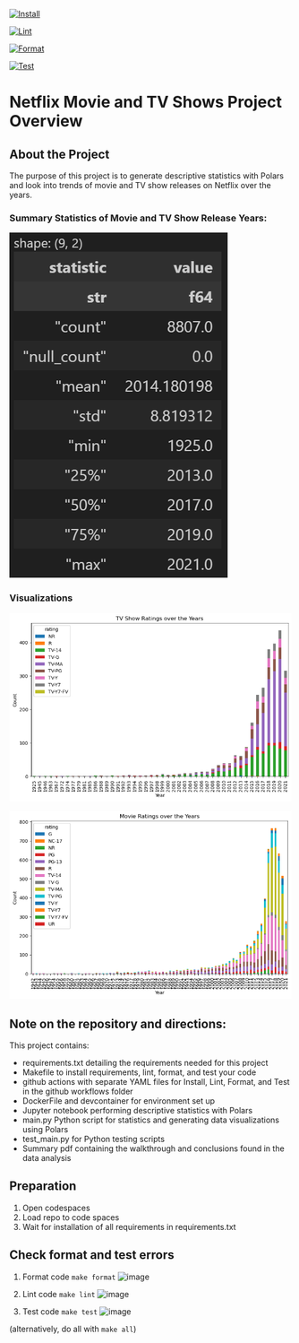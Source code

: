 [![Install](https://github.com/nogibjj/jdc154_Descriptive_Stats/actions/workflows/hello.yml/badge.svg)](https://github.com/nogibjj/jdc154_Descriptive_Stats/actions/workflows/hello.yml)

[![Lint](https://github.com/nogibjj/jdc154_Descriptive_Stats/actions/workflows/lint.yml/badge.svg)](https://github.com/nogibjj/jdc154_Descriptive_Stats/actions/workflows/lint.yml)

[![Format](https://github.com/nogibjj/jdc154_Descriptive_Stats/actions/workflows/format.yml/badge.svg)](https://github.com/nogibjj/jdc154_Descriptive_Stats/actions/workflows/format.yml)

[![Test](https://github.com/nogibjj/jdc154_Descriptive_Stats/actions/workflows/test.yml/badge.svg)](https://github.com/nogibjj/jdc154_Descriptive_Stats/actions/workflows/test.yml)

# Netflix Movie and TV Shows Project Overview

## About the Project
The purpose of this project is to generate descriptive statistics with Polars and look into trends of movie and TV show releases on Netflix over the years. 

### Summary Statistics of Movie and TV Show Release Years:

![alt text](image.png)


### Visualizations
![alt text](images/TV_ratings.png)

![alt text](images/Movie_ratings.png)

## Note on the repository and directions:
This project contains:
* requirements.txt detailing the requirements needed for this project
* Makefile to install requirements, lint, format, and test your code
* github actions with separate YAML files for Install, Lint, Format, and Test in the github workflows folder
* DockerFile and devcontainer for environment set up
* Jupyter notebook performing descriptive statistics with Polars
* main.py Python script for statistics and generating data visualizations using Polars
* test_main.py for Python testing scripts
* Summary pdf containing the walkthrough and conclusions found in the data analysis



## Preparation
1. Open codespaces 
2. Load repo to code spaces
2. Wait for installation of all requirements in requirements.txt

## Check format and test errors
1. Format code `make format`
![image](https://github.com/user-attachments/assets/7688b60a-9f2b-45a2-acf3-8a7f66f346e1)

2. Lint code `make lint`
![image](https://github.com/user-attachments/assets/a225ac16-a6f1-4460-bc94-c6f9f6eae799)

3. Test code `make test`
![image](https://github.com/user-attachments/assets/366e23c2-a513-400f-bb7d-900abbdd41b1)

(alternatively, do all with `make all`)




